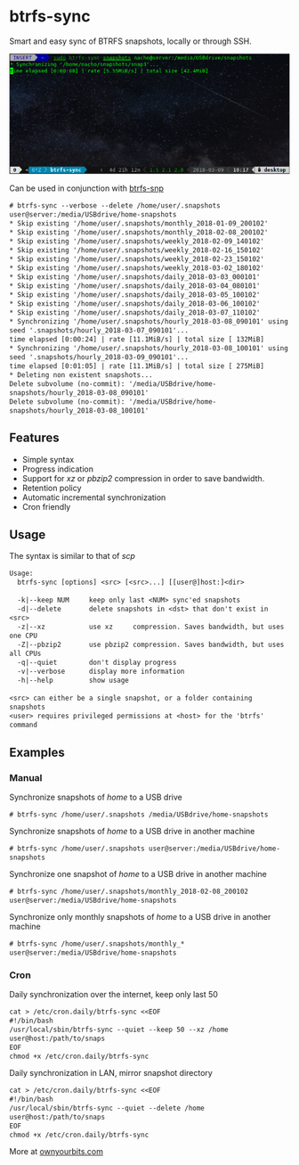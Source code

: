 # btrfs-sync

Smart and easy sync of BTRFS snapshots, locally or through SSH. 

![Example](resources/btrfs-sync.gif)

Can be used in conjunction with [btrfs-snp](https://ownyourbits.com/2017/12/27/schedule-btrfs-snapshots-with-btrfs-snp/)

```
# btrfs-sync --verbose --delete /home/user/.snapshots user@server:/media/USBdrive/home-snapshots
* Skip existing '/home/user/.snapshots/monthly_2018-01-09_200102'
* Skip existing '/home/user/.snapshots/monthly_2018-02-08_200102'
* Skip existing '/home/user/.snapshots/weekly_2018-02-09_140102'
* Skip existing '/home/user/.snapshots/weekly_2018-02-16_150102'
* Skip existing '/home/user/.snapshots/weekly_2018-02-23_150102'
* Skip existing '/home/user/.snapshots/weekly_2018-03-02_180102'
* Skip existing '/home/user/.snapshots/daily_2018-03-03_000101'
* Skip existing '/home/user/.snapshots/daily_2018-03-04_080101'
* Skip existing '/home/user/.snapshots/daily_2018-03-05_100102'
* Skip existing '/home/user/.snapshots/daily_2018-03-06_100102'
* Skip existing '/home/user/.snapshots/daily_2018-03-07_110102'
* Synchronizing '/home/user/.snapshots/hourly_2018-03-08_090101' using seed '.snapshots/hourly_2018-03-07_090101'...
time elapsed [0:00:24] | rate [11.1MiB/s] | total size [ 132MiB]
* Synchronizing '/home/user/.snapshots/hourly_2018-03-08_100101' using seed '.snapshots/hourly_2018-03-09_090101'...
time elapsed [0:01:05] | rate [11.1MiB/s] | total size [ 275MiB]
* Deleting non existent snapshots...
Delete subvolume (no-commit): '/media/USBdrive/home-snapshots/hourly_2018-03-08_090101'
Delete subvolume (no-commit): '/media/USBdrive/home-snapshots/hourly_2018-03-08_100101'
```

## Features

- Simple syntax
- Progress indication
- Support for _xz_ or _pbzip2_ compression in order to save bandwidth.
- Retention policy
- Automatic incremental synchronization
- Cron friendly

## Usage

The syntax is similar to that of _scp_

```
Usage:
  btrfs-sync [options] <src> [<src>...] [[user@]host:]<dir>

  -k|--keep NUM     keep only last <NUM> sync'ed snapshots
  -d|--delete       delete snapshots in <dst> that don't exist in <src>
  -z|--xz           use xz     compression. Saves bandwidth, but uses one CPU
  -Z|--pbzip2       use pbzip2 compression. Saves bandwidth, but uses all CPUs
  -q|--quiet        don't display progress
  -v|--verbose      display more information
  -h|--help         show usage

<src> can either be a single snapshot, or a folder containing snapshots
<user> requires privileged permissions at <host> for the 'btrfs' command
```

## Examples 

### Manual

Synchronize snapshots of _home_ to a USB drive

```
# btrfs-sync /home/user/.snapshots /media/USBdrive/home-snapshots
```

Synchronize snapshots of _home_ to a USB drive in another machine

```
# btrfs-sync /home/user/.snapshots user@server:/media/USBdrive/home-snapshots
```

Synchronize one snapshot of _home_ to a USB drive in another machine

```
# btrfs-sync /home/user/.snapshots/monthly_2018-02-08_200102 user@server:/media/USBdrive/home-snapshots
```

Synchronize only monthly snapshots of _home_ to a USB drive in another machine

```
# btrfs-sync /home/user/.snapshots/monthly_* user@server:/media/USBdrive/home-snapshots
```

### Cron 

Daily synchronization over the internet, keep only last 50

```
cat > /etc/cron.daily/btrfs-sync <<EOF
#!/bin/bash
/usr/local/sbin/btrfs-sync --quiet --keep 50 --xz /home user@host:/path/to/snaps
EOF
chmod +x /etc/cron.daily/btrfs-sync
```

Daily synchronization in LAN, mirror snapshot directory

```
cat > /etc/cron.daily/btrfs-sync <<EOF
#!/bin/bash
/usr/local/sbin/btrfs-sync --quiet --delete /home user@host:/path/to/snaps
EOF
chmod +x /etc/cron.daily/btrfs-sync
```

More at [ownyourbits.com](https://ownyourbits.com/2018/03/09/easy-sync-of-btrfs-snapshots-with-btrfs-sync/)
